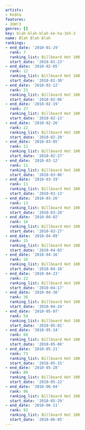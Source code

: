 ```yaml
---
artists:
- Ke$ha
features:
- 3OH!3
genres: []
key: blah-blah-blah-ke-ha-3oh-3
name: Blah Blah Blah
rankings:
- end_date: '2010-01-29'
  rank: 7
  ranking_list: Billboard Hot 100
  start_date: '2010-01-23'
- end_date: '2010-02-05'
  rank: 12
  ranking_list: Billboard Hot 100
  start_date: '2010-01-30'
- end_date: '2010-02-12'
  rank: 21
  ranking_list: Billboard Hot 100
  start_date: '2010-02-06'
- end_date: '2010-02-19'
  rank: 27
  ranking_list: Billboard Hot 100
  start_date: '2010-02-13'
- end_date: '2010-02-26'
  rank: 22
  ranking_list: Billboard Hot 100
  start_date: '2010-02-20'
- end_date: '2010-03-05'
  rank: 11
  ranking_list: Billboard Hot 100
  start_date: '2010-02-27'
- end_date: '2010-03-12'
  rank: 11
  ranking_list: Billboard Hot 100
  start_date: '2010-03-06'
- end_date: '2010-03-19'
  rank: 11
  ranking_list: Billboard Hot 100
  start_date: '2010-03-13'
- end_date: '2010-03-26'
  rank: 13
  ranking_list: Billboard Hot 100
  start_date: '2010-03-20'
- end_date: '2010-04-02'
  rank: 16
  ranking_list: Billboard Hot 100
  start_date: '2010-03-27'
- end_date: '2010-04-09'
  rank: 15
  ranking_list: Billboard Hot 100
  start_date: '2010-04-03'
- end_date: '2010-04-16'
  rank: 16
  ranking_list: Billboard Hot 100
  start_date: '2010-04-10'
- end_date: '2010-04-23'
  rank: 22
  ranking_list: Billboard Hot 100
  start_date: '2010-04-17'
- end_date: '2010-04-30'
  rank: 36
  ranking_list: Billboard Hot 100
  start_date: '2010-04-24'
- end_date: '2010-05-07'
  rank: 54
  ranking_list: Billboard Hot 100
  start_date: '2010-05-01'
- end_date: '2010-05-14'
  rank: 60
  ranking_list: Billboard Hot 100
  start_date: '2010-05-08'
- end_date: '2010-05-21'
  rank: 73
  ranking_list: Billboard Hot 100
  start_date: '2010-05-15'
- end_date: '2010-05-28'
  rank: 80
  ranking_list: Billboard Hot 100
  start_date: '2010-05-22'
- end_date: '2010-06-04'
  rank: 86
  ranking_list: Billboard Hot 100
  start_date: '2010-05-29'
- end_date: '2010-06-11'
  rank: 92
  ranking_list: Billboard Hot 100
  start_date: '2010-06-05'
---
```


